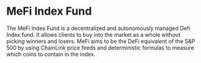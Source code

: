 # MeFi Index Fund
The MeFi Index Fund is a decentralized and autonomously managed Defi Index fund. It allows clients to buy into the market as a whole without picking winners and losers. MeFi aims to be the DeFi equivalent of the S&P 500 by using ChainLink price feeds and deterministic formulas to measure which coins to contain in the index.
